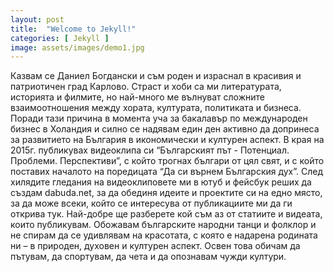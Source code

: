 ```yaml
---
layout: post
title:  "Welcome to Jekyll!"
categories: [ Jekyll ]
image: assets/images/demo1.jpg
---
```

Казвам се Даниел Богдански и съм роден и израснал в красивия и патриотичен град Карлово. Страст и хоби са ми литературата, историята и филмите, но най-много ме вълнуват сложните взаимоотношения между хората, културата, политиката и бизнеса. Поради тази причина в момента уча за бакалавър по международен бизнес в Холандия и силно се надявам един ден активно да допринеса за развитието на България в икономически и културен аспект. В края на 2015г. публикувах видеоклипа си “Българският път - Потенциал. Проблеми. Перспективи”, с който трогнах българи от цял свят, и с който поставих началото на поредицата “Да си върнем Българския дух”. След хилядите гледания на видеоклиповете ми в ютуб и фейсбук реших да създам dabuda.net, за да обединя идеите и проектите си на едно място, за да може всеки, който се интересува от публикациите ми да ги открива тук. Най-добре ще разберете кой съм аз от статиите и видеата, които публикувам. Обожавам българските народни танци и фолклор и не спирам да се удивлявам на красотата, с която е надарена родината ни – в природен, духовен и културен аспект. Освен това обичам да пътувам, да спортувам, да чета и да опознавам чужди култури.
